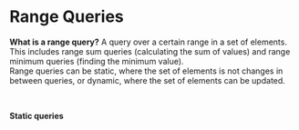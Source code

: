 # Range Queries
**What is a range query?**
A query over a certain range in a set of elements. This includes range sum queries (calculating the sum of values) and range minimum queries (finding the minimum value).  
Range queries can be static, where the set of elements is not changes in between queries, or dynamic, where the set of elements can be updated.  

<br>

**Static queries**